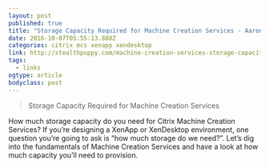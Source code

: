 ```yaml
---
layout: post 
published: true 
title: "Storage Capacity Required for Machine Creation Services - Aaron Parker" 
date: 2016-10-07T05:55:13.888Z 
categories: citrix mcs xenapp xendesktop
link: http://stealthpuppy.com/machine-creation-services-storage-capacity/ 
tags:
  - links
ogtype: article 
bodyclass: post 
---
```


> Storage Capacity Required for Machine Creation Services


How much storage capacity do you need for Citrix Machine Creation Services? If you’re designing a XenApp or XenDesktop environment, one question you’re going to ask is “how much storage do we need?”. Let’s dig into the fundamentals of Machine Creation Services and have a look at how much capacity you’ll need to provision.

